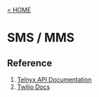 [< HOME](../README.md)
# SMS / MMS

## Reference
1. [Telnyx API Documentation](https://developers.telnyx.com/docs/v2)
2. [Twilio Docs](https://www.twilio.com/docs)